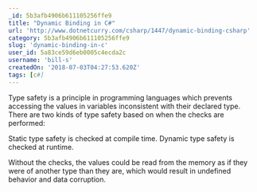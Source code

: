 ```yaml
---
_id: 5b3afb4906b611105256ffe9
title: "Dynamic Binding in C#"
url: 'http://www.dotnetcurry.com/csharp/1447/dynamic-binding-csharp'
category: 5b3afb4906b611105256ffe9
slug: 'dynamic-binding-in-c'
user_id: 5a83ce59d6eb0005c4ecda2c
username: 'bill-s'
createdOn: '2018-07-03T04:27:53.620Z'
tags: [c#]
---
```


Type safety is a principle in programming languages which prevents accessing the values in variables inconsistent with their declared type. There are two kinds of type safety based on when the checks are performed:

Static type safety is checked at compile time.
Dynamic type safety is checked at runtime.

Without the checks, the values could be read from the memory as if they were of another type than they are, which would result in undefined behavior and data corruption.
